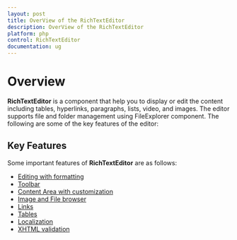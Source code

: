 ```yaml
---
layout: post
title: OverView of the RichTextEditor
description: OverView of the RichTextEditor
platform: php
control: RichTextEditor
documentation: ug
---
```


# Overview
**RichTextEditor** is a component that help you to display or edit the content including tables, hyperlinks, paragraphs, lists, video, and images. The editor supports file and folder management using FileExplorer component. 
The following are some of the key features of the editor:

## Key Features

Some important features of **RichTextEditor** are as follows:
*	[Editing with formatting](working-with-content#editing-and-formatting)
*	[Toolbar](user-interface#toolbar)
*	[Content Area with customization](working-with-content)
*	[Image and File browser](image-and-file-browser)
*	[Links](working-with-hyperlinks)
*	[Tables](working-with-tables)
*	[Localization](localization)
*	[XHTML validation](xhtml-validation)